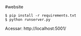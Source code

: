 
#website
```shell
$ pip install -r requirements.txt 
$ python runserver.py
```

Acessar: http://localhost:5001/
